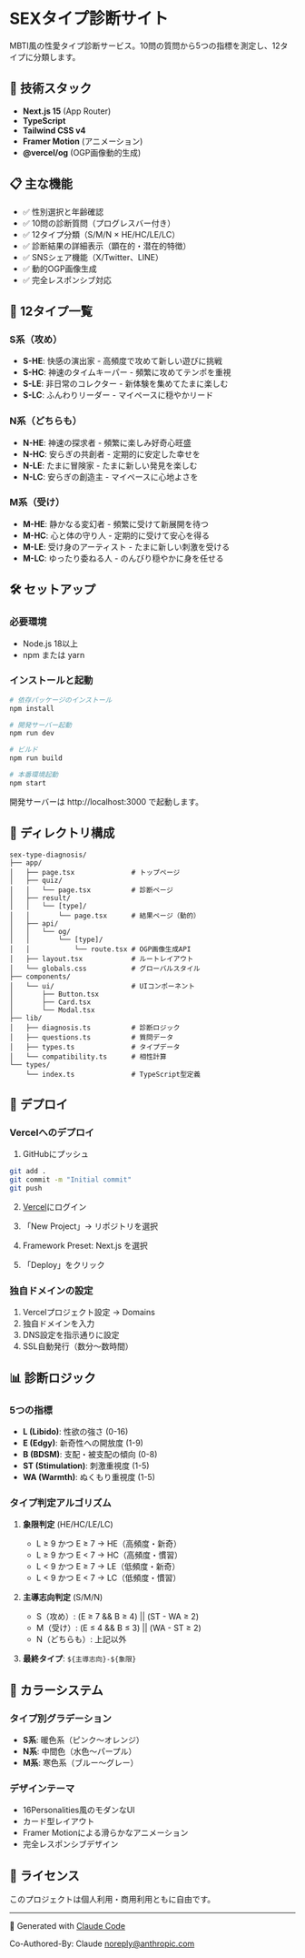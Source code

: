 # SEXタイプ診断サイト

MBTI風の性愛タイプ診断サービス。10問の質問から5つの指標を測定し、12タイプに分類します。

## 🚀 技術スタック

- **Next.js 15** (App Router)
- **TypeScript**
- **Tailwind CSS v4**
- **Framer Motion** (アニメーション)
- **@vercel/og** (OGP画像動的生成)

## 📋 主な機能

- ✅ 性別選択と年齢確認
- ✅ 10問の診断質問（プログレスバー付き）
- ✅ 12タイプ分類（S/M/N × HE/HC/LE/LC）
- ✅ 診断結果の詳細表示（顕在的・潜在的特徴）
- ✅ SNSシェア機能（X/Twitter、LINE）
- ✅ 動的OGP画像生成
- ✅ 完全レスポンシブ対応

## 🎨 12タイプ一覧

### S系（攻め）
- **S-HE**: 快感の演出家 - 高頻度で攻めて新しい遊びに挑戦
- **S-HC**: 神速のタイムキーパー - 頻繁に攻めてテンポを重視
- **S-LE**: 非日常のコレクター - 新体験を集めてたまに楽しむ
- **S-LC**: ふんわりリーダー - マイペースに穏やかリード

### N系（どちらも）
- **N-HE**: 神速の探求者 - 頻繁に楽しみ好奇心旺盛
- **N-HC**: 安らぎの共創者 - 定期的に安定した幸せを
- **N-LE**: たまに冒険家 - たまに新しい発見を楽しむ
- **N-LC**: 安らぎの創造主 - マイペースに心地よさを

### M系（受け）
- **M-HE**: 静かなる変幻者 - 頻繁に受けて新展開を待つ
- **M-HC**: 心と体の守り人 - 定期的に受けて安心を得る
- **M-LE**: 受け身のアーティスト - たまに新しい刺激を受ける
- **M-LC**: ゆったり委ねる人 - のんびり穏やかに身を任せる

## 🛠️ セットアップ

### 必要環境
- Node.js 18以上
- npm または yarn

### インストールと起動

```bash
# 依存パッケージのインストール
npm install

# 開発サーバー起動
npm run dev

# ビルド
npm run build

# 本番環境起動
npm start
```

開発サーバーは http://localhost:3000 で起動します。

## 📁 ディレクトリ構成

```
sex-type-diagnosis/
├── app/
│   ├── page.tsx              # トップページ
│   ├── quiz/
│   │   └── page.tsx          # 診断ページ
│   ├── result/
│   │   └── [type]/
│   │       └── page.tsx      # 結果ページ（動的）
│   ├── api/
│   │   └── og/
│   │       └── [type]/
│   │           └── route.tsx # OGP画像生成API
│   ├── layout.tsx            # ルートレイアウト
│   └── globals.css           # グローバルスタイル
├── components/
│   └── ui/                   # UIコンポーネント
│       ├── Button.tsx
│       ├── Card.tsx
│       └── Modal.tsx
├── lib/
│   ├── diagnosis.ts          # 診断ロジック
│   ├── questions.ts          # 質問データ
│   ├── types.ts              # タイプデータ
│   └── compatibility.ts      # 相性計算
└── types/
    └── index.ts              # TypeScript型定義
```

## 🚀 デプロイ

### Vercelへのデプロイ

1. GitHubにプッシュ
```bash
git add .
git commit -m "Initial commit"
git push
```

2. [Vercel](https://vercel.com)にログイン

3. 「New Project」→ リポジトリを選択

4. Framework Preset: Next.js を選択

5. 「Deploy」をクリック

### 独自ドメインの設定

1. Vercelプロジェクト設定 → Domains
2. 独自ドメインを入力
3. DNS設定を指示通りに設定
4. SSL自動発行（数分〜数時間）

## 📊 診断ロジック

### 5つの指標
- **L (Libido)**: 性欲の強さ (0-16)
- **E (Edgy)**: 新奇性への開放度 (1-9)
- **B (BDSM)**: 支配・被支配の傾向 (0-8)
- **ST (Stimulation)**: 刺激重視度 (1-5)
- **WA (Warmth)**: ぬくもり重視度 (1-5)

### タイプ判定アルゴリズム
1. **象限判定** (HE/HC/LE/LC)
   - L ≥ 9 かつ E ≥ 7 → HE（高頻度・新奇）
   - L ≥ 9 かつ E < 7 → HC（高頻度・慣習）
   - L < 9 かつ E ≥ 7 → LE（低頻度・新奇）
   - L < 9 かつ E < 7 → LC（低頻度・慣習）

2. **主導志向判定** (S/M/N)
   - S（攻め）: (E ≥ 7 && B ≥ 4) || (ST - WA ≥ 2)
   - M（受け）: (E ≤ 4 && B ≤ 3) || (WA - ST ≥ 2)
   - N（どちらも）: 上記以外

3. **最終タイプ**: `${主導志向}-${象限}`

## 🎨 カラーシステム

### タイプ別グラデーション
- **S系**: 暖色系（ピンク〜オレンジ）
- **N系**: 中間色（水色〜パープル）
- **M系**: 寒色系（ブルー〜グレー）

### デザインテーマ
- 16Personalities風のモダンなUI
- カード型レイアウト
- Framer Motionによる滑らかなアニメーション
- 完全レスポンシブデザイン

## 📄 ライセンス

このプロジェクトは個人利用・商用利用ともに自由です。

---

🤖 Generated with [Claude Code](https://claude.com/claude-code)

Co-Authored-By: Claude <noreply@anthropic.com>
